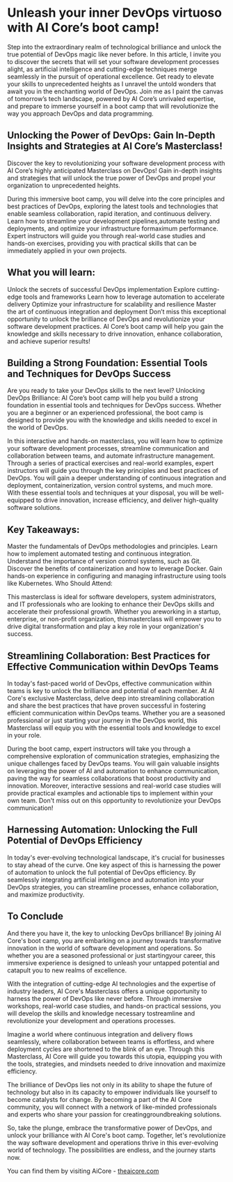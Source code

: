 # Unleash ‍your inner​ DevOps virtuoso with AI Core’s boot camp!
Step into the extraordinary realm of technological ⁤brilliance and unlock the ⁣true ⁣potential‌ of DevOps magic⁣ like never before. In ‍this ⁢article, I ⁤invite you⁣ to discover the secrets that will set ‌your ⁢software development processes⁣ alight,‍ as artificial intelligence⁢ and cutting-edge techniques merge seamlessly in ‌the​ pursuit of operational excellence. Get ⁣ready to elevate your skills to ​unprecedented⁣ heights as I unravel the‌ untold wonders that await you in ⁤the ⁤enchanting world of⁢ DevOps. Join me as I paint⁣ the canvas of tomorrow’s tech landscape, powered ‍by AI Core’s unrivaled⁤ expertise, and prepare to immerse⁢ yourself ​in a boot camp that will revolutionize the way you​ approach‌ DevOps and data programming.

## Unlocking the Power ⁤of DevOps: Gain In-Depth ‌Insights and Strategies at AI Core’s Masterclass!
Discover the key to revolutionizing ‌your​ software development process with⁣ AI Core’s highly anticipated Masterclass on DevOps! Gain in-depth insights and ‌strategies that⁤ will unlock the ‌true‌ power of DevOps ​and‌ propel your organization ‌to unprecedented heights.

During this immersive boot camp, you will delve into ⁤the core principles and best ⁣practices of DevOps, exploring the⁢ latest⁢ tools‍ and ‌technologies that‍ enable‌ seamless ​collaboration, rapid ‍iteration, and continuous delivery. ‍Learn how to streamline⁣ your development pipelines, ​automate testing and deployments, and ⁢optimize‍ your infrastructure for​ maximum performance. Expert​ instructors will ‌guide you through real-world case studies and ‍hands-on exercises, providing you with practical⁢ skills that‌ can be⁤ immediately applied in your⁢ own projects.

## What you will learn:
Unlock the secrets‍ of ‌successful ‍DevOps implementation
Explore cutting-edge tools and frameworks
Learn how​ to leverage automation to accelerate delivery
Optimize your infrastructure for scalability and resilience
Master ‍the art of‍ continuous integration and deployment
Don’t miss⁢ this exceptional opportunity to unlock the brilliance of⁣ DevOps and revolutionize your software development practices. AI ‍Core’s boot camp will help you⁤ gain the knowledge and skills necessary to drive‍ innovation, enhance⁣ collaboration, and​ achieve superior results!

## Building⁤ a Strong Foundation:​ Essential⁣ Tools and Techniques for DevOps Success
Are you⁤ ready to take your​ DevOps skills to the next level?​ Unlocking ‌DevOps⁣ Brilliance: AI Core’s boot camp will help you build a strong foundation ⁤in essential tools and techniques‍ for ⁤DevOps success. Whether you are a‌ beginner​ or an experienced‍ professional, the boot camp is designed‍ to provide you ‍with the⁣ knowledge and ‍skills needed to ​excel in the world ⁤of DevOps.

In this interactive and hands-on masterclass, you‍ will learn ⁣how to optimize your ⁤software development processes, streamline communication and collaboration between⁤ teams, and automate infrastructure management.⁣ Through a series ⁤of ⁢practical exercises and​ real-world examples, ⁣expert instructors will guide you through the key⁤ principles ⁣and best practices‌ of DevOps. You will gain a deeper understanding of continuous integration and ⁤deployment, ‍containerization, version ‍control systems,⁤ and much more. With⁤ these essential tools and techniques at your⁢ disposal, you will be well-equipped to drive innovation, increase efficiency,⁣ and deliver high-quality software⁣ solutions.

## Key Takeaways:
Master ⁣the fundamentals ⁣of DevOps methodologies⁤ and principles.
Learn how‌ to implement ⁣automated testing‌ and continuous integration.
Understand the importance of version ⁤control systems, ⁤such as Git.
Discover the ⁤benefits of ⁢containerization ‍and‍ how to leverage‌ Docker.
Gain hands-on experience‍ in configuring ⁤and ​managing infrastructure ⁤using tools like Kubernetes.
Who ⁣Should ⁣Attend:




This masterclass is ideal ⁢for software developers, system ‌administrators, and IT professionals who are looking to enhance their DevOps skills ‍and accelerate their professional growth. Whether you are ​working in a startup, enterprise, or ​non-profit organization, this ​masterclass ​will⁤ empower you ⁤to‌ drive⁤ digital transformation ​and play a‍ key ⁣role in ​your organization's success.

## Streamlining Collaboration: ‍Best Practices⁢ for Effective Communication within DevOps Teams

In today's fast-paced world of DevOps, effective communication within teams ‍is ⁢key to ‍unlock the brilliance ‌and potential of each member. At ⁢AI Core's exclusive⁢ Masterclass,⁣ delve‌ deep into⁤ streamlining collaboration ⁣and⁢ share the best practices ⁢that have ⁢proven successful ‌in fostering‍ efficient communication ⁤within DevOps​ teams. ⁣Whether‌ you are ⁢a seasoned professional or just starting your journey in the DevOps world, this Masterclass will equip you with the essential tools and knowledge to⁤ excel in ⁤your role.

During ⁢the ​boot camp, expert ‌instructors will ‌take you ‍through a⁤ comprehensive exploration of communication​ strategies, emphasizing the unique challenges faced by DevOps‌ teams. You will ‍gain ‍valuable insights on leveraging the ​power​ of⁢ AI ​and automation ​to enhance ⁤communication, paving the way for seamless collaborations​ that boost ⁢productivity ​and innovation. Moreover, interactive sessions and real-world case studies will provide practical examples and actionable ⁢tips to implement within ⁣your own team. Don't ⁤miss⁤ out‍ on‌ this opportunity to revolutionize your DevOps communication!

## Harnessing Automation: Unlocking the Full Potential of⁢ DevOps Efficiency




In today's ever-evolving technological landscape, it's ​crucial for businesses⁢ to ⁣stay ahead‌ of the⁤ curve. One ​key‌ aspect of‌ this ‍is harnessing ‍the ⁤power of⁣ automation to unlock the full potential of DevOps efficiency.​ By ⁤seamlessly integrating ⁣artificial intelligence and automation into your DevOps strategies, you ⁢can ​streamline processes, enhance collaboration, and‍ maximize ⁣productivity.

## To Conclude

And there you have it, the ‍key​ to unlocking DevOps brilliance! By joining‍ AI ‍Core's boot camp, you‌ are embarking on‍ a journey towards‍ transformative⁤ innovation in the world of software ​development ⁣and operations.‍ So⁤ whether you are ​a seasoned ⁣professional​ or just starting ​your career, this immersive experience ‌is‍ designed ⁤to unleash your untapped potential and catapult you to new realms​ of excellence.

With⁢ the integration of cutting-edge ‌AI ​technologies and the‍ expertise of industry leaders, AI Core's Masterclass offers a unique opportunity to harness the⁤ power of DevOps ⁤like ​never before.‍ Through immersive⁣ workshops, ‌real-world ​case ⁤studies, and ‌hands-on⁣ practical sessions,‍ you will⁤ develop ​the⁣ skills ​and knowledge‍ necessary‌ to​ streamline ⁢and revolutionize your development ⁢and operations processes.

Imagine a world where ⁤continuous integration ​and⁢ delivery flows seamlessly, where collaboration between teams is effortless, and where deployment cycles ‌are shortened to the blink of ‌an eye. Through⁤ this Masterclass, AI Core ​will guide you towards this utopia, ​equipping you with the‌ tools, strategies, and‍ mindsets ‍needed to drive innovation‍ and maximize ⁢efficiency.

The brilliance of DevOps lies not⁢ only⁤ in ‍its ability to shape the future ⁣of⁢ technology but also ⁢in its⁢ capacity ⁢to empower individuals ⁤like yourself ‍to become catalysts for change. By becoming a part ⁣of ‍the⁤ AI Core community, you will connect with a network of like-minded ⁤professionals‌ and experts who share your passion‍ for creating​ groundbreaking solutions.

So, take the plunge, ⁤embrace the ‌transformative power of DevOps, and unlock your brilliance ⁢with AI Core's boot camp. Together, ‌let's revolutionize the way software ⁢development ⁣and‍ operations thrive in this ever-evolving world of technology. ‌The possibilities are endless, and the journey ‍starts now.

You can find them by visiting AiCore - [theaicore.com](https://theaicore.com)
